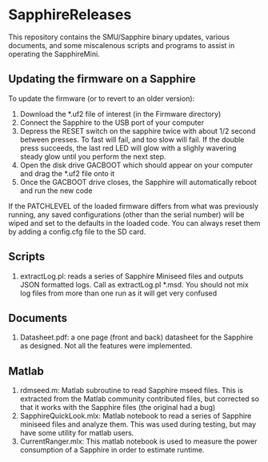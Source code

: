 # SapphireReleases
This repository contains the SMU/Sapphire binary updates, various documents, and some miscalenous scripts and programs to assist in operating the SapphireMini.
## Updating the firmware on a Sapphire
To update the firmware (or to revert to an older version):
1. Download the *.uf2 file of interest (in the Firmware directory)
2. Connect the Sapphire to the USB port of your computer
3. Depress the RESET switch on the sapphire twice with about 1/2 second between presses.  To fast will fail, and too slow will fail.  If the double press succeeds, the last red LED will glow with a slighly wavering steady glow until you perform the next step.
4. Open the disk drive GACBOOT which should appear on your computer and drag the *.uf2 file onto it
5. Once the GACBOOT drive closes, the Sapphire will automatically reboot and run the new code

If the PATCHLEVEL of the loaded firmware differs from what was previously running, any saved configurations (other than the serial number) will be wiped and set to the defaults in the loaded code.  You can always reset them by adding a config.cfg file to the SD card.
## Scripts
1. extractLog.pl: reads a series of Sapphire Miniseed files and outputs JSON formatted logs.  Call as extractLog.pl *.msd.  You should not mix log files from more than one run as it will get very confused

## Documents
1. Datasheet.pdf: a one page (front and back) datasheet for the Sapphire as designed.  Not all the features were implemented.

## Matlab
1. rdmseed.m: Matlab subroutine to read Sapphire mseed files.  This is extracted from the Matlab community contributed files, but corrected so that it works with the Sapphire files (the original had a bug)
2. SapphireQuickLook.mlx: Matlab notebook to read a series of Sapphire miniseed files and analyze them.  This was used during testing, but may have some utility for matlab users.
3. CurrentRanger.mlx: This matlab notebook is used to measure the power consumption of a Sapphire in order to estimate runtime.

